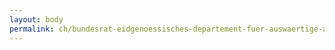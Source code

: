 ```yaml
---
layout: body
permalink: ch/bundesrat-eidgenoessisches-departement-fuer-auswaertige-angelegenheiten-generalsekretariat-eda-praesenz-schweiz-projekt-und-produktmanagement-projektmanagement/
---
```


